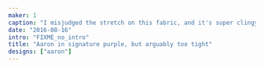 ```yaml
---
maker: 1
caption: "I misjudged the stretch on this fabric, and it's super clingy"
date: "2016-08-16"
intro: "FIXME_no_intro"
title: "Aaron in signature purple, but arguably too tight"
designs: ["aaron"]
---
```



